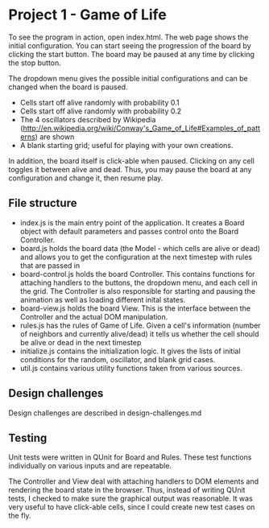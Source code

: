 Project 1 - Game of Life
===

To see the program in action, open index.html. The web page shows the initial configuration. You can start seeing
the progression of the board by clicking the start button. The board may be paused at any time by clicking the
stop button.

The dropdown menu gives the possible initial configurations and can be changed when the board is paused.
* Cells start off alive randomly with probability 0.1
* Cells start off alive randomly with probability 0.2
* The 4 oscillators described by Wikipedia (http://en.wikipedia.org/wiki/Conway's_Game_of_Life#Examples_of_patterns)
are shown
* A blank starting grid; useful for playing with your own creations.

In addition, the board itself is click-able when paused. Clicking on any cell toggles it between alive and dead.
Thus, you may pause the board at any configuration and change it, then resume play.

File structure
---
* index.js is the main entry point of the application. It creates a Board object with default parameters
and passes control onto the Board Controller.
* board.js holds the board data (the Model - which cells are alive or dead) and allows you to get the configuration at the
next timestep with rules that are passed in
* board-control.js holds the board Controller. This contains functions for attaching handlers to the buttons, the
dropdown menu, and each cell in the grid. The Controller is also responsible for starting and pausing the animation
as well as loading different inital states.
* board-view.js holds the board View. This is the interface between the Controller and the actual DOM manipulation.
* rules.js has the rules of Game of Life. Given a cell's information (number of neighbors and currently alive/dead)
it tells us whether the cell should be alive or dead in the next timestep
* initialize.js contains the initialization logic. It gives the lists of initial conditions for the random,
oscillator, and blank grid cases.
* util.js contains various utility functions taken from various sources.


Design challenges
---
Design challenges are described in design-challenges.md


Testing
---
Unit tests were written in QUnit for Board and Rules. These test functions individually on various inputs and
are repeatable.

The Controller and View deal with attaching handlers to DOM elements and rendering the board state in the
browser. Thus, instead of writing QUnit tests, I checked to make sure the graphical output was reasonable. It was
very useful to have click-able cells, since I could create new test cases on the fly.
